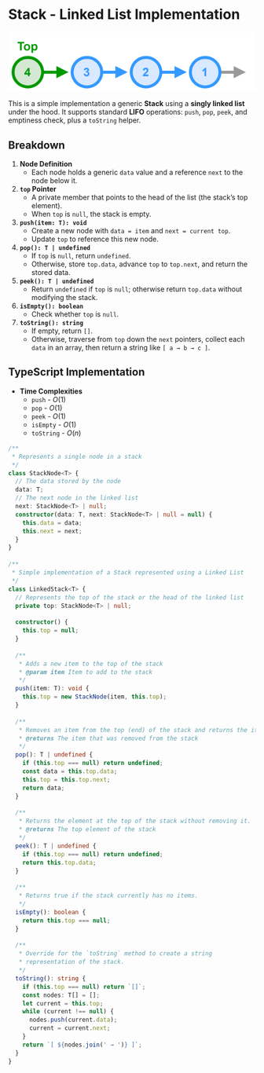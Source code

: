 # Stack - Linked List Implementation

![stack-linked-list.svg](_images/stack-linked-list.svg)

This is a simple implementation a generic **Stack** using a **singly linked list** under the hood. It supports standard **LIFO** operations: `push`, `pop`, `peek`, and emptiness check, plus a `toString` helper.

## Breakdown

1. **Node Definition**
    - Each node holds a generic `data` value and a reference `next` to the node below it.
2. **`top` Pointer**
    - A private member that points to the head of the list (the stack’s top element).
    - When `top` is `null`, the stack is empty.
3. **`push(item: T): void`**
    - Create a new node with `data = item` and `next = current top`.
    - Update `top` to reference this new node.
4. **`pop(): T | undefined`**
    - If `top` is `null`, return `undefined`.
    - Otherwise, store `top.data`, advance `top` to `top.next`, and return the stored data.
5. **`peek(): T | undefined`**
    - Return `undefined` if `top` is `null`; otherwise return `top.data` without modifying the stack.
6. **`isEmpty(): boolean`**
    - Check whether `top` is `null`.
7. **`toString(): string`**
    - If empty, return `[]`.
    - Otherwise, traverse from `top` down the `next` pointers, collect each `data` in an array, then return a string like `[ a → b → c ]`.

## TypeScript Implementation

* **Time Complexities**
    * `push` - $O(1)$
    * `pop` - $O(1)$
    * `peek` - $O(1)$
    * `isEmpty` - $O(1)$
    * `toString` - $O(n)$

```ts
/**
 * Represents a single node in a stack
 */
class StackNode<T> {
  // The data stored by the node
  data: T;
  // The next node in the linked list
  next: StackNode<T> | null;
  constructor(data: T, next: StackNode<T> | null = null) {
    this.data = data;
    this.next = next;
  }
}

/**
 * Simple implementation of a Stack represented using a Linked List
 */
class LinkedStack<T> {
  // Represents the top of the stack or the head of the linked list
  private top: StackNode<T> | null;

  constructor() {
    this.top = null;
  }

  /**
   * Adds a new item to the top of the stack
   * @param item Item to add to the stack
   */
  push(item: T): void {
    this.top = new StackNode(item, this.top);
  }
  
  /**
   * Removes an item from the top (end) of the stack and returns the item.
   * @returns The item that was removed from the stack
   */
  pop(): T | undefined {
    if (this.top === null) return undefined;
    const data = this.top.data;
    this.top = this.top.next;
    return data;
  }
  
  /**
   * Returns the element at the top of the stack without removing it.
   * @returns The top element of the stack
   */
  peek(): T | undefined {
    if (this.top === null) return undefined;
    return this.top.data;
  }

  /**
   * Returns true if the stack currently has no items.
   */
  isEmpty(): boolean {
    return this.top === null;
  }

  /**
   * Override for the `toString` method to create a string 
   * representation of the stack. 
   */
  toString(): string {
    if (this.top === null) return `[]`;
    const nodes: T[] = [];
    let current = this.top;
    while (current !== null) {
      nodes.push(current.data);
      current = current.next;
    }
    return `[ ${nodes.join(' → ')} ]`;
  }
}
```